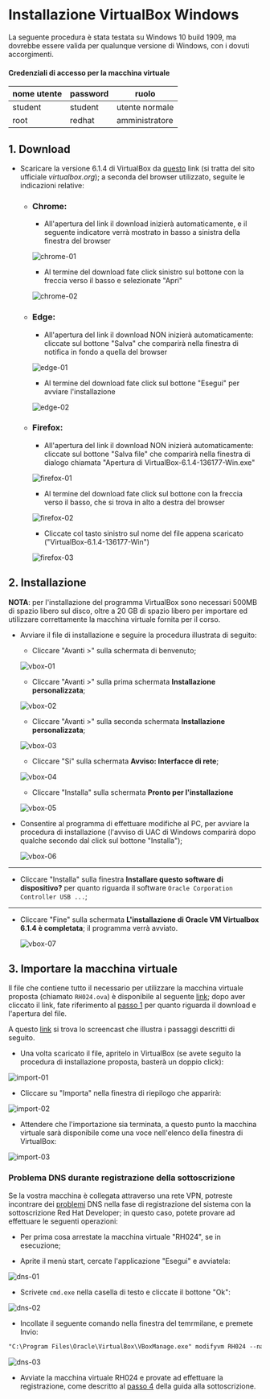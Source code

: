 # Installazione VirtualBox Windows

La seguente procedura è stata testata su Windows 10 build 1909, ma dovrebbe essere valida per qualunque versione di Windows, con i dovuti accorgimenti.

#### Credenziali di accesso per la macchina virtuale

| nome utente | password | ruolo |
|-|-|-|
| student | student | utente normale |
| root | redhat | amministratore |

## 1. Download

- Scaricare la versione 6.1.4 di VirtualBox da [questo](https://download.virtualbox.org/virtualbox/6.1.4/VirtualBox-6.1.4-136177-Win.exe) link (si tratta del sito ufficiale *virtualbox.org*); a seconda del browser utilizzato, seguite le indicazioni relative:
    * ### Chrome:
        - All'apertura del link il download inizierà automaticamente, e il seguente indicatore verrà mostrato in basso a sinistra della finestra del browser

        ![chrome-01](img/download-chrome-01.PNG)

        - Al termine del download fate click sinistro sul bottone con la freccia verso il basso e selezionate "Apri"

        ![chrome-02](img/download-chrome-02.PNG)

    * ### Edge:
        - All'apertura del link il download NON inizierà automaticamente: cliccate sul bottone "Salva" che comparirà nella finestra di notifica in fondo a quella del browser

        ![edge-01](img/download-edge-01.PNG)

        - Al termine del download fate click sul bottone "Esegui" per avviare l'installazione

        ![edge-02](img/download-edge-02.PNG)

    * ### Firefox:
        - All'apertura del link il download NON inizierà automaticamente: cliccate sul bottone "Salva file" che comparirà nella finestra di dialogo chiamata "Apertura di VirtualBox-6.1.4-136177-Win.exe"

        ![firefox-01](img/download-firefox-01.PNG)

        - Al termine del download fate click sul bottone con la freccia verso il basso, che si trova in alto a destra del browser

        ![firefox-02](img/download-firefox-02.PNG)

        - Cliccate col tasto sinistro sul nome del file appena scaricato ("VirtualBox-6.1.4-136177-Win")

        ![firefox-03](img/download-firefox-03.PNG)

## 2. Installazione

**NOTA**: per l'installazione del programma VirtualBox sono necessari 500MB di spazio libero sul disco, oltre a 20 GB di spazio libero per importare ed utilizzare correttamente la macchina virtuale fornita per il corso.

- Avviare il file di installazione e seguire la procedura illustrata di seguito:
    * Cliccare "Avanti >" sulla schermata di benvenuto;

    ![vbox-01](img/install-vbox-01.PNG)

    * Cliccare "Avanti >" sulla prima schermata **Installazione personalizzata**;

    ![vbox-02](img/install-vbox-02.PNG)

    * Cliccare "Avanti >" sulla seconda schermata **Installazione personalizzata**;

    ![vbox-03](img/install-vbox-03.PNG)

    * Cliccare "Si" sulla schermata **Avviso: Interfacce di rete**;

    ![vbox-04](img/install-vbox-04.PNG)

    * Cliccare "Installa" sulla schermata **Pronto per l'installazione**

    ![vbox-05](img/install-vbox-05.PNG)

- Consentire al programma di effettuare modifiche al PC, per avviare la procedura di installazione (l'avviso di UAC di Windows comparirà dopo qualche secondo dal click sul bottone "Installa");

    ![vbox-06](img/install-vbox-06.PNG)

---
- Cliccare "Installa" sulla finestra **Installare questo software di dispositivo?** per quanto riguarda il software `Oracle Corporation Controller USB ...`;
---


- Cliccare "Fine" sulla schermata **L'installazione di Oracle VM Virtualbox 6.1.4 è completata**; il programma verrà avviato.

    ![vbox-07](img/install-vbox-07.PNG)

## 3. Importare la macchina virtuale

Il file che contiene tutto il necessario per utilizzare la macchina virtuale proposta (chiamato `RH024.ova`) è disponibile al seguente [link](https://drive.google.com/open?id=1X9mrJNZOcylqlMIvi9coMdOstopwKI8Z); dopo aver cliccato il link, fate riferimento al [passo 1](#1-download) per quanto riguarda il download e l'apertura del file.

A questo [link](https://youtu.be/CY9y-l410AQ) si trova lo screencast che illustra i passaggi descritti di seguito.

- Una volta scaricato il file, apritelo in VirtualBox (se avete seguito la procedura di installazione proposta, basterà un doppio click):

![import-01](img/import-ova-01.PNG)

- Cliccare su "Importa" nella finestra di riepilogo che apparirà:

![import-02](img/import-ova-02.PNG)

- Attendere che l'importazione sia terminata, a questo punto la macchina virtuale sarà disponibile come una voce nell'elenco della finestra di VirtualBox:

![import-03](img/import-ova-03.PNG)

### Problema DNS durante registrazione della sottoscrizione

Se la vostra macchina è collegata attraverso una rete VPN, potreste incontrare dei [problemi](https://github.com/extraordy/rh024/issues/8) DNS nella fase di registrazione del sistema con la sottoscrizione Red Hat Developer; in questo caso, potete provare ad effettuare le seguenti operazioni:

- Per prima cosa arrestate la macchina virtuale "RH024", se in esecuzione;

- Aprite il menù start, cercate l'applicazione "Esegui" e avviatela:

![dns-01](img/vbox-dns-01.PNG)

- Scrivete `cmd.exe` nella casella di testo e cliccate il bottone "Ok":

![dns-02](img/vbox-dns-02.PNG)

- Incollate il seguente comando nella finestra del temrmilane, e premete Invio:

```ps
"C:\Program Files\Oracle\VirtualBox\VBoxManage.exe" modifyvm RH024 --natdnshostresolver1 on
```

![dns-03](img/vbox-dns-03.PNG)

- Avviate la macchina virtuale RH024 e provate ad effettuare la registrazione, come descritto al [passo 4](../rhdev-subscribe/README.md/#4-attivazione-della-sottoscrizione) della guida alla sottoscrizione.
